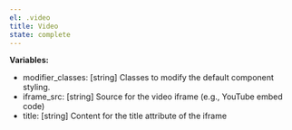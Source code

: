 ```yaml
---
el: .video
title: Video
state: complete
---
```


__Variables:__
* modifier_classes: [string] Classes to modify the default component styling.
* iframe_src: [string] Source for the video iframe (e.g., YouTube embed code)
* title: [string] Content for the title attribute of the iframe
